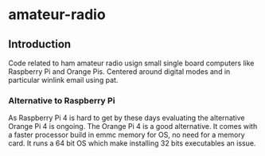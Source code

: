# amateur-radio
## Introduction
Code related to ham amateur radio usign small single board computers
like Raspberry Pi and Orange Pis. Centered around digital modes and in
particular winlink email using pat.

### Alternative to Raspberry Pi 
As Raspberry Pi 4 is hard to get by these days evaluating the
alternative Orange Pi 4 is ongoing. The Orange Pi 4 is a good
alternative. It comes with a faster processor build in emmc memory for
OS, no need for a memory card. It runs a 64 bit OS which make
installing 32 bits executables an issue. 


